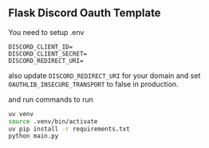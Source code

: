 ## Flask Discord Oauth Template

You need to setup .env
```
DISCORD_CLIENT_ID=
DISCORD_CLIENT_SECRET=
DISCORD_REDIRECT_URI=
```

also update `DISCORD_REDIRECT_URI` for your domain and set `OAUTHLIB_INSECURE_TRANSPORT` to false in production.

and run commands to run

```bash
uv venv
source .venv/bin/activate
uv pip install -r requirements.txt
python main.py
```